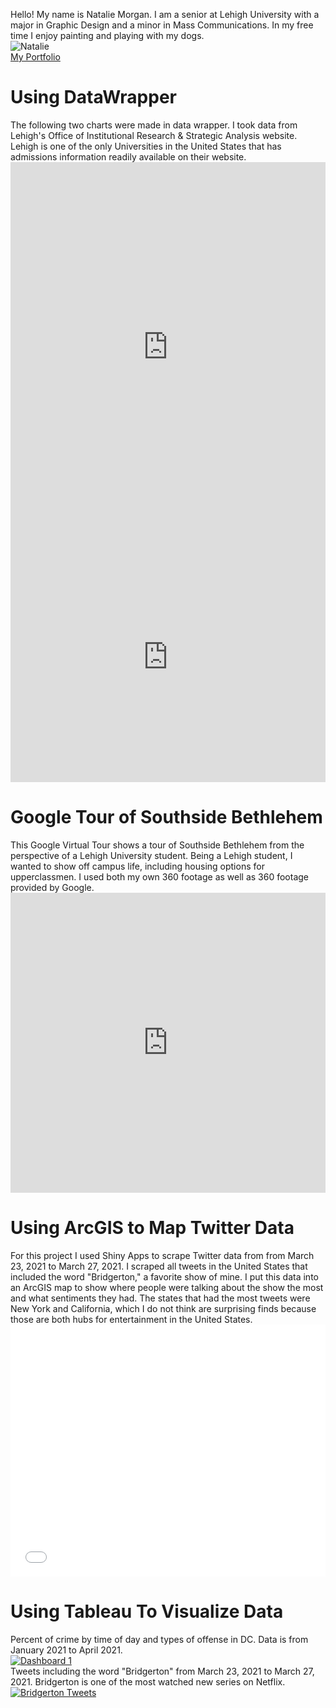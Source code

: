 
Hello! My name is Natalie Morgan. I am a senior at Lehigh University with a major in Graphic Design and a minor in Mass Communications. In my free time I enjoy painting and playing with my dogs.
<br>
![Natalie](https://pbs.twimg.com/profile_images/1262767254485286912/4wUwC9Xc_400x400.jpg)
<br>
[My Portfolio](https://nataliehm.myportfolio.com)
<br>
<h1> Using DataWrapper </h1>
The following two charts were made in data wrapper. I took data from Lehigh's Office of Institutional Research & Strategic Analysis website. Lehigh is one of the only Universities in the United States that has admissions information readily available on their website.
<iframe title="Lehigh Enrollment Fall 2020" aria-label="chart" id="datawrapper-chart-HR2IL" src="https://datawrapper.dwcdn.net/HR2IL/3/" scrolling="no" frameborder="0" style="width: 0; min-width: 100% !important; border: none;" height="592"></iframe><script type="text/javascript">!function(){"use strict";window.addEventListener("message",(function(a){if(void 0!==a.data["datawrapper-height"])for(var e in a.data["datawrapper-height"]){var t=document.getElementById("datawrapper-chart-"+e)||document.querySelector("iframe[src*='"+e+"']");t&&(t.style.height=a.data["datawrapper-height"][e]+"px")}}))}();
</script>
<br>
<iframe title="Percentage of Enrollment in Each Lehigh Undergraduate College from 2010 to 2020" aria-label="Interactive line chart" id="datawrapper-chart-VPdOi" src="https://datawrapper.dwcdn.net/VPdOi/1/" scrolling="no" frameborder="0" style="width: 0; min-width: 100% !important; border: none;" height="400"></iframe><script type="text/javascript">!function(){"use strict";window.addEventListener("message",(function(a){if(void 0!==a.data["datawrapper-height"])for(var e in a.data["datawrapper-height"]){var t=document.getElementById("datawrapper-chart-"+e)||document.querySelector("iframe[src*='"+e+"']");t&&(t.style.height=a.data["datawrapper-height"][e]+"px")}}))}();
</script>
<h1> Google Tour of Southside Bethlehem</h1>
This Google Virtual Tour shows a tour of Southside Bethlehem from the perspective of a Lehigh University student. Being a Lehigh student, I wanted to show off campus life, including housing options for upperclassmen. I used both my own 360 footage as well as 360 footage provided by Google.
<iframe width="100%" height="480px" src="https://poly.google.com/view/22NqbHqfoj6/embed?chrome=min" frameborder="0" style="border:none;" allowvr="yes" allow="vr; xr; accelerometer; magnetometer; gyroscope; autoplay;" allowfullscreen mozallowfullscreen="true" webkitallowfullscreen="true" onmousewheel="" ></iframe>
<h1> Using ArcGIS to Map Twitter Data </h1>
For this project I used Shiny Apps to scrape Twitter data from from March 23, 2021 to March 27, 2021. I scraped all tweets in the United States that included the word "Bridgerton," a favorite show of mine. I put this data into an ArcGIS map to show where people were talking about the show the most and what sentiments they had. The states that had the most tweets were New York and California, which I do not think are surprising finds because those are both hubs for entertainment in the United States.
<style>.embed-container {position: relative; padding-bottom: 80%; height: 0; max-width: 100%;} .embed-container iframe, .embed-container object, .embed-container iframe{position: absolute; top: 0; left: 0; width: 100%; height: 100%;} small{position: absolute; z-index: 40; bottom: 0; margin-bottom: -15px;}</style><div class="embed-container"><iframe width="500" height="400" frameborder="0" scrolling="no" marginheight="0" marginwidth="0" title="Bridgerton Tweet Map" src="//lu.maps.arcgis.com/apps/Embed/index.html?webmap=24f4698753e04daa99c53e3b47136495&extent=-95.7303,30.8546,-52.6639,48.9149&home=true&zoom=true&previewImage=false&scale=true&search=true&searchextent=true&legend=true&disable_scroll=true&theme=light"></iframe></div>
<h1>Using Tableau To Visualize Data</h1>
Percent of crime by time of day and types of offense in DC. Data is from January 2021 to April 2021.
<div class='tableauPlaceholder' id='viz1618193481481' style='position: relative'><noscript><a href='#'><img alt='Dashboard 1 ' src='https:&#47;&#47;public.tableau.com&#47;static&#47;images&#47;DC&#47;DCCrimeTypebyLocationandTime&#47;Dashboard1&#47;1_rss.png' style='border: none' /></a></noscript><object class='tableauViz' style='display:none;'><param name='host_url' value='https%3A%2F%2Fpublic.tableau.com%2F' /> <param name='embed_code_version' value='3' /> <param name='site_root' value='' /><param name='name' value='DCCrimeTypebyLocationandTime&#47;Dashboard1' /><param name='tabs' value='no' /><param name='toolbar' value='yes' /><param name='static_image' value='https:&#47;&#47;public.tableau.com&#47;static&#47;images&#47;DC&#47;DCCrimeTypebyLocationandTime&#47;Dashboard1&#47;1.png' /> <param name='animate_transition' value='yes' /><param name='display_static_image' value='yes' /><param name='display_spinner' value='yes' /><param name='display_overlay' value='yes' /><param name='display_count' value='yes' /><param name='language' value='en' /><param name='filter' value='publish=yes' /></object></div> <script type='text/javascript'> var divElement = document.getElementById('viz1618193481481'); var vizElement = divElement.getElementsByTagName('object')[0]; if ( divElement.offsetWidth > 800 ) { vizElement.style.width='100%';vizElement.style.height=(divElement.offsetWidth*0.75)+'px';} else if ( divElement.offsetWidth > 500 ) { vizElement.style.width='100%';vizElement.style.height=(divElement.offsetWidth*0.75)+'px';} else { vizElement.style.width='100%';vizElement.style.height='877px';}var scriptElement = document.createElement('script'); scriptElement.src = 'https://public.tableau.com/javascripts/api/viz_v1.js'; vizElement.parentNode.insertBefore(scriptElement, vizElement); </script>
Tweets including the word "Bridgerton" from March 23, 2021 to March 27, 2021. Bridgerton is one of the most watched new series on Netflix.

<div class='tableauPlaceholder' id='viz1618798381257' style='position: relative'><noscript><a href='#'><img alt='Bridgerton Tweets ' src='https:&#47;&#47;public.tableau.com&#47;static&#47;images&#47;JF&#47;JF6C6JK8N&#47;1_rss.png' style='border: none' /></a></noscript><object class='tableauViz' style='display:none;'><param name='host_url' value='https%3A%2F%2Fpublic.tableau.com%2F' /> <param name='embed_code_version' value='3' /> <param name='path' value='shared&#47;JF6C6JK8N' /> <param name='toolbar' value='yes' /><param name='static_image' value='https:&#47;&#47;public.tableau.com&#47;static&#47;images&#47;JF&#47;JF6C6JK8N&#47;1.png' /> <param name='animate_transition' value='yes' /><param name='display_static_image' value='yes' /><param name='display_spinner' value='yes' /><param name='display_overlay' value='yes' /><param name='display_count' value='yes' /><param name='language' value='en' /><param name='filter' value='publish=yes' /></object></div> <script type='text/javascript'> var divElement = document.getElementById('viz1618798381257'); var vizElement = divElement.getElementsByTagName('object')[0]; vizElement.style.width='1016px';vizElement.style.height='991px'; var scriptElement = document.createElement('script'); scriptElement.src = 'https://public.tableau.com/javascripts/api/viz_v1.js'; vizElement.parentNode.insertBefore(scriptElement, vizElement); </script>
